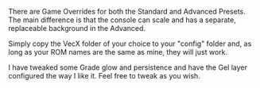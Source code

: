 There are Game Overrides for both the Standard and Advanced Presets. The main difference is that the console can scale and has a separate, replaceable background in the Advanced.

Simply copy the VecX folder of your choice to your "config" folder and, as long as your ROM names are the same as mine, they will just work.

I have tweaked some Grade glow and persistence and have the Gel layer configured the way I like it. Feel free to tweak as you wish.